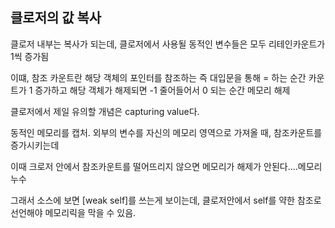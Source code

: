 ## 클로저의 값 복사

클로저 내부는 복사가 되는데, 클로저에서 사용될 동적인 변수들은 모두 리테인카운트가 1씩 증가됨

이떄, 참조 카운트란 해당 객체의 포인터를 참조하는 즉 대입문을 통해 = 하는 순간 카운트가 1 증가하고 해당 객체가 해제되면 -1 줄어들어서  0 되는 순간 메모리 해제

클로저에서 제일 유의할 개념은 capturing value다.

동적인 메모리를 캡처. 외부의 변수를 자신의 메모리 영역으로 가져올 때, 참조카운트를 증가시키는데

이때 크로저 안에서 참조카운트를 떨어뜨리지 않으면 메모리가 해제가 안된다....메모리누수

그래서 소스에 보면 [weak self]를 쓰는게 보이는데, 클로저안에서 self를 약한 참조로 선언해야 메모리릭을 막을 수 있음.
